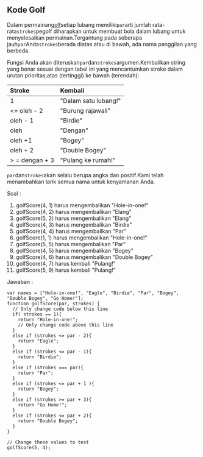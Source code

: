 ## Kode Golf

Dalam permainan[golf](https://en.wikipedia.org/wiki/Golf)setiap lubang memiliki`par`arti jumlah rata-rata`strokes`pegolf diharapkan untuk membuat bola dalam lubang untuk menyelesaikan permainan.Tergantung pada seberapa jauh`par`Anda`strokes`berada diatas atau di bawah, ada nama panggilan yang berbeda.

Fungsi Anda akan diteruskan`par`dan`strokes`argumen.Kembalikan string yang benar sesuai dengan tabel ini yang mencantumkan stroke dalam urutan prioritas;atas \(tertinggi\) ke bawah \(terendah\):

| Stroke | Kembali |
| :--- | :--- |
| 1 | "Dalam satu lubang!" |
| &lt;= oleh - 2 | "Burung rajawali" |
| oleh - 1 | "Birdie" |
| oleh | "Dengan" |
| oleh +1 | "Bogey" |
| oleh + 2 | "Double Bogey" |
| &gt; = dengan + 3 | "Pulang ke rumah!" |

`par`dan`strokes`akan selalu berupa angka dan positif.Kami telah menambahkan larik semua nama untuk kenyamanan Anda.



Soal :

1. golfScore\(4, 1\) harus mengembalikan "Hole-in-one!"
2. golfScore\(4, 2\) harus mengembalikan "Elang"
3. golfScore\(5, 2\) harus mengembalikan "Elang"
4. golfScore\(4, 3\) harus mengembalikan "Birdie"
5. golfScore\(4, 4\) harus mengembalikan "Par"
6. golfScore\(1, 1\) harus mengembalikan "Hole-in-one!"
7. golfScore\(5, 5\) harus mengembalikan "Par"
8. golfScore\(4, 5\) harus mengembalikan "Bogey"
9. golfScore\(4, 6\) harus mengembalikan "Double Bogey"
10. golfScore\(4, 7\) harus kembali "Pulang!"
11. golfScore\(5, 9\) harus kembali "Pulang!"

Jawaban :

```
var names = ["Hole-in-one!", "Eagle", "Birdie", "Par", "Bogey", "Double Bogey", "Go Home!"];
function golfScore(par, strokes) {
  // Only change code below this line
  if( strokes == 1){
    return "Hole-in-one!";
    // Only change code above this line
  }
  else if (strokes <= par - 2){
    return "Eagle";
  }
  else if (strokes <= par - 1){
    return "Birdie";
  }
  else if (strokes === par){
    return "Par";
  }
  else if (strokes <= par + 1 ){
    return "Bogey";
  }
  else if (strokes >= par + 3){
    return "Go Home!";
  }
  else if (strokes <= par + 2){
    return "Double Bogey";
  }
}

// Change these values to test
golfScore(5, 4);
```



